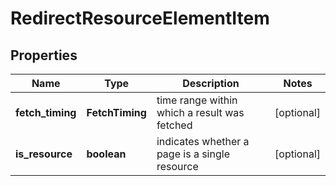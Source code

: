 # RedirectResourceElementItem

## Properties

| Name | Type | Description | Notes |
|------------ | ------------- | ------------- | -------------|
**fetch_timing** | **FetchTiming** | time range within which a result was fetched |[optional]|
**is_resource** | **boolean** | indicates whether a page is a single resource |[optional]|